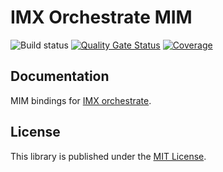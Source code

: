 # IMX Orchestrate MIM

![Build status](https://github.com/imx-org/imx-orchestrate-mim/actions/workflows/build.yml/badge.svg)
[![Quality Gate Status](https://sonarcloud.io/api/project_badges/measure?project=nl.geostandaarden.imx.orchestrate.mim%3Aorchestrate-mim&metric=alert_status)](https://sonarcloud.io/dashboard?id=nl.geostandaarden.imx.orchestrate.mim%3Aorchestrate-mim)
[![Coverage](https://sonarcloud.io/api/project_badges/measure?project=nl.geostandaarden.imx.orchestrate.mim%3Aorchestrate-mim&metric=coverage)](https://sonarcloud.io/dashboard?id=nl.geostandaarden.imx.orchestrate.mim%3Aorchestrate-mim)

## Documentation

MIM bindings for [IMX orchestrate](https://github.com/imx-org/imx-orchestrate).

## License

This library is published under the [MIT License](LICENSE.md).